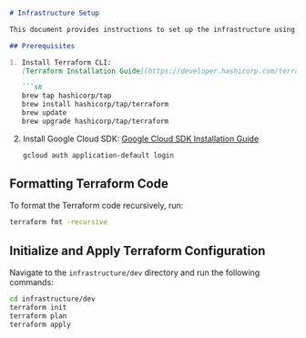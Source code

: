 ```markdown
# Infrastructure Setup

This document provides instructions to set up the infrastructure using Terraform and Google Cloud SDK.

## Prerequisites

1. Install Terraform CLI:
   [Terraform Installation Guide](https://developer.hashicorp.com/terraform/tutorials/gcp-get-started/install-cli)

   ```sh
   brew tap hashicorp/tap
   brew install hashicorp/tap/terraform
   brew update
   brew upgrade hashicorp/tap/terraform
   ```

2. Install Google Cloud SDK:
   [Google Cloud SDK Installation Guide](https://cloud.google.com/sdk/docs/install)

   ```sh
   gcloud auth application-default login
   ```

## Formatting Terraform Code

To format the Terraform code recursively, run:

```sh
terraform fmt -recursive
```

## Initialize and Apply Terraform Configuration

Navigate to the `infrastructure/dev` directory and run the following commands:

```sh
cd infrastructure/dev
terraform init
terraform plan
terraform apply
```
